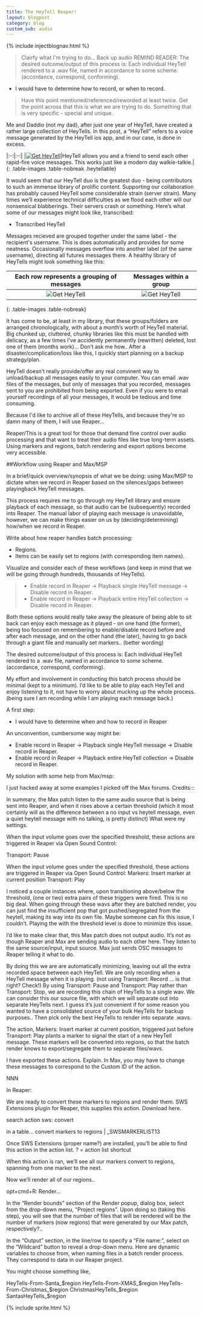 ```yaml
---
title: The HeyTell Reaper!
layout: blogpost
category: blog
custom_sub: audio
---
```


{% include injectblognav.html %}

<div class="sprite"></div>

> Clairfy what I'm trying to do... Back up audio
> REMIND READER:
The desired outcome/output of this process is: Each individual HeyTell rendered to a .wav file, named in accordance to some scheme. (accordance, correspond, conforming). 
- I would have to determine how to record, or when to record.
>
> Have this point mentioned/referenced/reworded at least twice. Get the point across that this is what we are trying to do. Something that is very specific - special and unique.

<!-- Me and my Daddio (a friend I call Daddio, not my actual dad), after only one year of HeyTell, have created a rather large collection of HeyTells.

The term “HeyTells” refers to a voice message or recording that is generated by the app - in our case, this is done in excess.  

Having used HeyTell for only one year, me and my Daddio (not my dad) have created a rather large collection of HeyTells.

I can’t imagine there being another duo that rival our total conversation time. And I’m not just bragging about quantity, but quality too! Our HeyTells are prolific -->


Me and Daddio (not my dad), after just one year of HeyTell, have created a rather large collection of HeyTells. In this post, a “HeyTell” refers to a voice message generated by the HeyTell ios app, and in our case, is done in excess. 

<!-- How our database built so fast up. How we are HeyTell abusers. -->

|:-:|:-:|
|[![Get HeyTell](/images/ableton-reaper-blogpost/heytell-icon-small.png)](https://heytell.com/front.html)|HeyTell allows you and a friend to send each other rapid-fire voice messages. This works just like a modern day walkie-talkie.|
{: .table-images .table-nobreak .heytellable}

It would seem that our HeyTell duo is the greatest duo - being contributors to such an immense library of prolific content. Supporting our collaboration has probably caused HeyTell some considerable strain (server strain). Many times we’ll experience technical difficulties as we flood each other will our nonsensical blabberings. Their servers crash or something. Here’s what some of our messages might look like, transcribed:

+ Transcribed HeyTell

<!-- Storing the conversation, messages sent from either recipient. Explain a little better. -->

Messages recieved are grouped together under the same label - the recipient's username. This is does automatically and provides for some neatness. Occasionally messages overflow into another label (of the same username), directing all futures messages there. A healthy library of HeyTells might look something like this:

<!-- Issues with images in table.. Fix This ! -->

|Each row represents a grouping of messages|Messages within a group|
|:-:|:-:|
|![Get HeyTell](/images/ableton-reaper-blogpost/IMG_0641-small.png)|![Get HeyTell](/images/ableton-reaper-blogpost/IMG_0640-small.png)|
{: .table-images .table-nobreak}

It has come to be, at least in my library, that these groups/folders are arranged chronologically, with about a month’s worth of HeyTell material. Big chunked up, cluttered, chunky libraries like this must be handled with delicacy, as a few times I’ve accidently permanently (rewritten) deleted, lost one of them (months work)... Don’t ask me how.. After a disaster/complication/loss like this, I quickly start planning on a backup strategy/plan.

HeyTell doesn’t really provide/offer any real convinent way to unload/backup all messages easily to your computer. You can email .wav files of the messages, but only of messages that you recorded, messages sent to you are prohibited from being exported. Even if you were to email yourself recordings of all your messages, it would be tedious and time consuming.

Because I'd like to archive all of these HeyTells, and because they're so damn many of them, I will use Reaper...

Reaper/This is a great tool for those that demand fine control over audio processing and that want to treat their audio files like true long-term assets. Using markers and regions, batch rendering and export options become very accessible. 

<!--And if you prefer working within another application, or with hardware, just use Reaper as a tool to resample and embellish audio, bringing your processed audio back into your main program later.-->

<!-- In Ableton, the program I'm most comfortable with, I have found that trying to resample and, more importantly, name and save audio files in Ableton to be a slow, painful process. The (rendering) “Export Audio/Video” tool offers only few different ways to access to the content of your set. It provides no batch export.

I have found that trying to execute this level of control 

I have found that Ableton doesn’t offer this level of control.

Two examples of this kind of control:

>ex.1
>There were many times where I would want to resample certain parts of my track, saving them with a unique name and storing them in “Englander Files” (my sample folder). Where going through the render dialog box, setting up a render area/region would be too much work (especially for a 1 second sample on a single track), I opted for a slightly different process:
>
>+ Create a new track in Ableton.
>+ Audio From: (the track I want to sample)
>+ Arm this new track, and record (hit a record [img] button on a session slot).
>+ Locate the file, should be automatically stored in the folder of the Live set your working in.
>+ Copy and paste this file in “Englander Files”.
>
>That was my work around and I don’t recommend it. 
>
>
|![abletonpoo2](/images/ableton-reaper-blogpost/abletonpoo2.png)|
|![abletonpoo3](/images/ableton-reaper-blogpost/abletonpoo3.png)![abletonpoo1](/images/ableton-reaper-blogpost/abletonpoo1.png)|
{: .jabo .centered-table-content}

And I always was very cautious to save any presets or samples into my Englander Files folder. I didn’t want to get mixed up in Ableton’s library. I much prefer to keep my personal stuff separate from the program’s environment - not storying my stuff in their libraries. 

ex.2 
Batch Render Example:

I have an audio file of me screaming, and I want to process it 10 times, applying a different effect each time. 

I have an audio recording of me screaming and I want to export this 10 times (rendering 10 separate audio files). Each render will applying a different set of effects. Each filename will contain the same name, but append a sequential id. ex: scream1.wav, scream2.wav, scream3.wav... 

Doing this in Reaper: Possible, a delight
Doing this in Ableton: borderlineImpossible, nightmare

In my short time with Reaper, I have found that these workflows, as seen in the above examples, are well handled/supported and encouraged. 

It’s important to be able to build an organized library of samples and presets, (which) not only to serve as an accessible environment/environments where one defines their style, but also as building blocks to quickly create tracks that you can get back to where you left off sooner, build your tracks faster more efficiently. 

My first few storage dumps were made in Ableton Live, but in general, Ableton lacks a lot of control for handling meticulous little details, such as batch exporting. Like I’ve said before, Reaper fm is great for this sort of thing. There seems to be no limit to what you can do, and this can be pretty overwhelming. Here is how I did it:

NNN -->

##Workflow using Reaper and Max/MSP

In a brief/quick overview/synopsis of what we be doing: using Max/MSP to dictate when we record in Reaper based on the silences/gaps between playingback HeyTell messages.

This process requires me to go through my HeyTell library and ensure playback of each message, so that audio can be (subsequently) recorded into Reaper. The manual labor of playing each message is unavoidable, however, we can make things easier on us by (deciding/determining) how/when we record in Reaper.

<!-- REMIND READER:
The desired outcome/output of this process is: Each individual HeyTell rendered to a .wav file, named in accordance to some scheme. (accordance, correspond, conforming). 
- I would have to determine how to record, or when to record.-->

<!--Knowing this is important because given Reaper's batch process settings, we will want to conduct ourselves particular way.

- I would have to determine how to record, or when to record.

If not, I’m going to end up with a lot of blank dead audio space, which I would have to later go in and edit out.. 

Remember that the desired outcome of this process will be: Each individual HeyTell (HeyTell message), rendered to a .wav file and named in accordance to some naming scheme.
-->
Write about how reaper handles batch processing:

- Regions.
- Items can be easily set to regions (with corresponding item names).

Visualize and consider each of these workflows (and keep in mind that we will be going through hundreds, thousands of HeyTells).

>- Enable record in Reaper → Playback single HeyTell message → Disable record in Reaper.
>- Enable record in Reaper → Playback entire HeyTell collection → Disable record in Reaper.

Both these options would really take away the pleasure of being able to sit back can enjoy each message as it played - on one hand (the former), being too focused on remembering to enable/disable record before and after each message, and on the other hand (the later), having to go back through a giant file and manually set markers.. (better wording)

The desired outcome/output of this process is: Each individual HeyTell rendered to a .wav file, named in accordance to some scheme. (accordance, correspond, conforming). 

My effort and involvement in conducting this batch process should be minimal (kept to a minimum). I’d like to be able to play each HeyTell and enjoy listening to it, not have to worry about mucking up the whole process. (being sure I am recording while I am playing each message back.)

A first step:
- I would have to determine when and how to record in Reaper

An unconvention, cumbersome way might be:
- Enable record in Reaper → Playback single HeyTell message → Disable record in Reaper.
- Enable record in Reaper → Playback entire HeyTell collection → Disable record in Reaper.

My solution with some help from Max/msp:

I just hacked away at some examples I picked off the Max forums. Credits:::

In summary, the Max patch listen to the same audio source that is being sent into Reaper, and when it rises above a certain threshold (which it most certainly will as the difference between a no input vs heytell message, even a quiet heytell message with no talking, is pretty distinct) What were my settings.

When the input volume goes over the specified threshold, these actions are triggered in Reaper via Open Sound Control:

Transport: Pause

When the input volume goes under the specified threshold, these actions are triggered in Reaper via Open Sound Control:
Markers: Insert marker at current position
Transport: Play

I noticed a couple instances where, upon transitioning above/below the threshold, (one or two) extra pairs of these triggers were fired. This is no big deal. When going through these wavs after they are batched render, you can just find the insufficient pop that got pushed/segregated from the heytell, making its way into its own file. Maybe someone can fix this issue, I couldn’t. Playing the with the threshold level is done to minimize this issue.

I’d like to make clear that, this Max patch does not output audio. It’s not as though Reaper and Max are sending audio to each other here. They listen to the same source/input, input source. Max just sends OSC messages to Reaper telling it what to do.

By doing this we are are automatically minimizing, leaving out all the extra recorded space between each HeyTell. We are only recording when a HeyTell message when it is playing. (not using Transport: Record … is that right? Check!) By using Transport: Pause and Transport: Play rather than Transport: Stop, we are recording this chain of HeyTells to a single wav. We can consider this our source file, with which we will separate out into separate HeyTells next. I guess it’s just convenient if for some reason you wanted to have a consolidated source of your bulk HeyTells for backup purposes.. Then pick only the best HeyTells to render into separate .wavs. 

The action, Markers: Insert marker at current position, triggered just before Transport: Play plants a marker to signal the start of a new HeyTell message. These markers will be converted into regions, so that the batch render knows to export/segregate them to separate files/wavs.

I have exported these actions. Explain. In Max, you may have to change these messages to correspond to the Custom ID of the action.

NNN

In Reaper:

We are ready to convert these markers to regions and render them. SWS Extensions plugin for Reaper, this supplies this action. Download here.

search action
sws: convert

in a table...
convert markers to regions | _SWSMARKERLIST13

Once SWS Extensions (proper name?) are installed, you’ll be able to find this action in the action list.
? = action list shortcut

When this action is ran, we’ll see all our markers convert to regions, spanning from one marker to the next. 

Now we’ll render all of our regions..

opt+cmd+R: Render…

In the “Render bounds” section of the Render popup, dialog box, select from the drop-down menu, “Project regions”. Upon doing so (taking this step), you will see that the number of files that will be rendered will be the number of markers (now regions) that were generated by our Max patch, respectively?.. 

In the “Output” section, in the line/row to specify a “File name:”, select on the “Wildcard” button to reveal a drop-down menu. Here are dynamic variables to choose from, when naming files in a batch render process. They correspond to data in our Reaper project.

You might choose something like,

HeyTells-From-Santa_$region
HeyTells-From-XMAS_$region
HeyTells-From-Christmas_$region
ChristmasHeyTells_$region
SantasHeyTells_$region

{% include sprite.html %}


